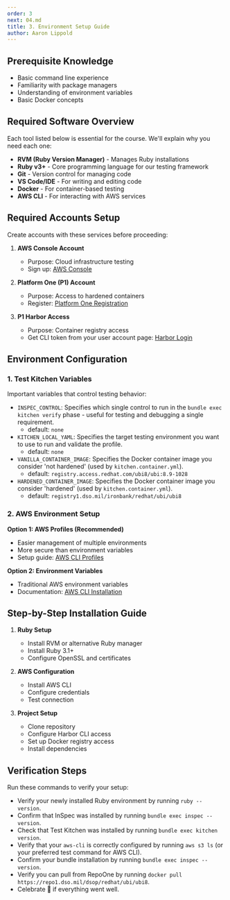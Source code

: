 ```yaml
---
order: 3
next: 04.md
title: 3. Environment Setup Guide
author: Aaron Lippold
---
```


## Prerequisite Knowledge

- Basic command line experience
- Familiarity with package managers
- Understanding of environment variables
- Basic Docker concepts

## Required Software Overview

Each tool listed below is essential for the course. We'll explain why you need each one:

- **RVM (Ruby Version Manager)** - Manages Ruby installations
- **Ruby v3+** - Core programming language for our testing framework
- **Git** - Version control for managing code
- **VS Code/IDE** - For writing and editing code
- **Docker** - For container-based testing
- **AWS CLI** - For interacting with AWS services

## Required Accounts Setup

Create accounts with these services before proceeding:

1. **AWS Console Account**
   - Purpose: Cloud infrastructure testing
   - Sign up: [AWS Console](https://aws.amazon.com/console/)

2. **Platform One (P1) Account**
   - Purpose: Access to hardened containers
   - Register: [Platform One Registration](https://login.dso.mil/register)

3. **P1 Harbor Access**
   - Purpose: Container registry access
   - Get CLI token from your user account page: [Harbor Login](https://login.dso.mil/auth/realms/baby-yoda/protocol/openid-connect/auth?client_id=harbor)

## Environment Configuration

### 1. Test Kitchen Variables

Important variables that control testing behavior:

- `INSPEC_CONTROL`: Specifies which single control to run in the `bundle exec kitchen verify` phase - useful for testing and debugging a single requirement.
  - default: `none`
- `KITCHEN_LOCAL_YAML`: Specifies the target testing environment you want to use to run and validate the profile.
  - default: `none`
- `VANILLA_CONTAINER_IMAGE`: Specifies the Docker container image you consider 'not hardened' (used by `kitchen.container.yml`).
  - default: `registry.access.redhat.com/ubi8/ubi:8.9-1028`
- `HARDENED_CONTAINER_IMAGE`: Specifies the Docker container image you consider 'hardened' (used by `kitchen.container.yml`).
  - default: `registry1.dso.mil/ironbank/redhat/ubi/ubi8`

### 2. AWS Environment Setup

**Option 1: AWS Profiles (Recommended)**

- Easier management of multiple environments
- More secure than environment variables
- Setup guide: [AWS CLI Profiles](https://docs.aws.amazon.com/cli/latest/userguide/cli-configure-files.html)

**Option 2: Environment Variables**

- Traditional AWS environment variables
- Documentation: [AWS CLI Installation](https://docs.aws.amazon.com/cli/latest/userguide/getting-started-install.html)

## Step-by-Step Installation Guide

1. **Ruby Setup**
   - Install RVM or alternative Ruby manager
   - Install Ruby 3.1+
   - Configure OpenSSL and certificates

2. **AWS Configuration**
   - Install AWS CLI
   - Configure credentials
   - Test connection

3. **Project Setup**
   - Clone repository
   - Configure Harbor CLI access
   - Set up Docker registry access
   - Install dependencies

## Verification Steps

Run these commands to verify your setup:

- Verify your newly installed Ruby environment by running `ruby --version`.
- Confirm that InSpec was installed by running `bundle exec inspec --version`.
- Check that Test Kitchen was installed by running `bundle exec kitchen version`.
- Verify that your `aws-cli` is correctly configured by running `aws s3 ls` (or your preferred test command for AWS CLI).
- Confirm your bundle installation by running `bundle exec inspec --version`.
- Verify you can pull from RepoOne by running `docker pull https://repo1.dso.mil/dsop/redhat/ubi/ubi8`.
- Celebrate 🎉️ if everything went well.

